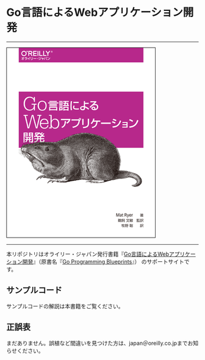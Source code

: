 # Go言語によるWebアプリケーション開発

---

![表紙](1752_go_prg_blueprints_cvr_w_r.png)

---

本リポジトリはオライリー・ジャパン発行書籍『[Go言語によるWebアプリケーション開発](http://www.oreilly.co.jp/books/9784873117522/)』（原書名『[Go Programming Blueprints](https://www.packtpub.com/application-development/go-programming-blueprints)』） のサポートサイトです。

## サンプルコード

サンプルコードの解説は本書籍をご覧ください。

## 正誤表

まだありません。誤植など間違いを見つけた方は、japan＠oreilly.co.jpまでお知らせください。

